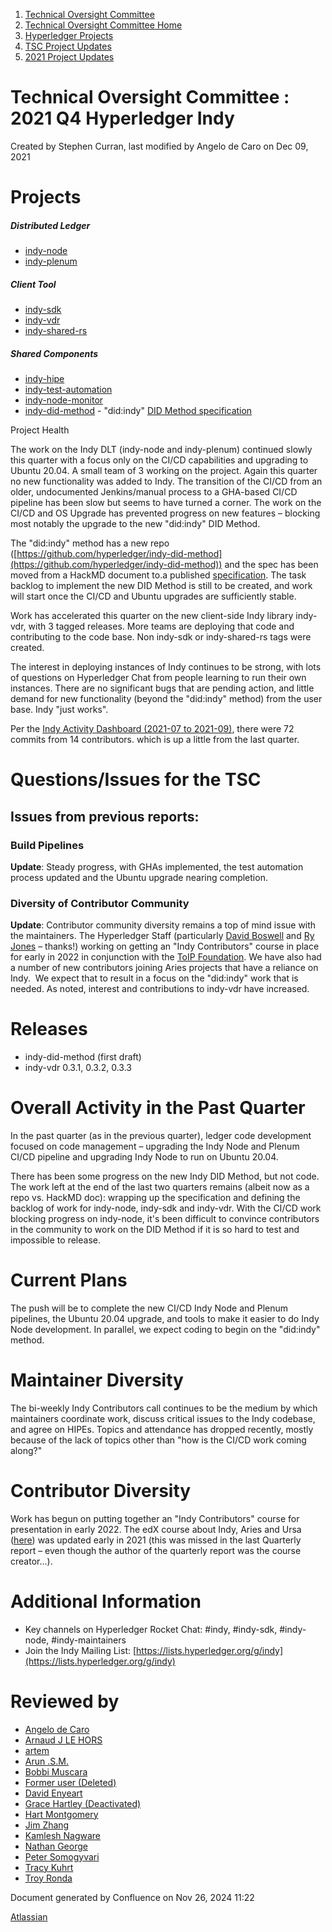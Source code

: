 1. [Technical Oversight Committee](index.html)
2. [Technical Oversight Committee Home](Technical-Oversight-Committee-Home_21430274.html)
3. [Hyperledger Projects](Hyperledger-Projects_21447704.html)
4. [TSC Project Updates](TSC-Project-Updates_21430854.html)
5. [2021 Project Updates](2021-Project-Updates_21452543.html)

# Technical Oversight Committee : 2021 Q4 Hyperledger Indy

Created by Stephen Curran, last modified by Angelo de Caro on Dec 09, 2021

# Projects

##### **Distributed Ledger**

- [indy-node](https://github.com/hyperledger/indy-node)
- [indy-plenum](https://github.com/hyperledger/indy-plenum)

##### **Client Tool**

- [indy-sdk](https://github.com/hyperledger/indy-sdk)
- [indy-vdr](https://github.com/hyperledger/indy-vdr)
- [indy-shared-rs](https://github.com/hyperledger/indy-shared-rs)

##### **Shared Components**

- [indy-hipe](https://github.com/hyperledger/indy-hipe)
- [indy-test-automation](https://github.com/hyperledger/indy-test-automation)
- [indy-node-monitor](https://github.com/hyperledger/indy-node-monitor)
- [indy-did-method](https://github.com/hyperledger/indy-did-method) - "did:indy" [DID Method specification](https://hyperledger.github.io/indy-did-method/)

Project Health

The work on the Indy DLT (indy-node and indy-plenum) continued slowly this quarter with a focus only on the CI/CD capabilities and upgrading to Ubuntu 20.04. A small team of 3 working on the project. Again this quarter no new functionality was added to Indy. The transition of the CI/CD from an older, undocumented Jenkins/manual process to a GHA-based CI/CD pipeline has been slow but seems to have turned a corner. The work on the CI/CD and OS Upgrade has prevented progress on new features – blocking most notably the upgrade to the new "did:indy" DID Method.

The "did:indy" method has a new repo ([https://github.com/hyperledger/indy-did-method](https://github.com/hyperledger/indy-did-method)) and the spec has been moved from a HackMD document to.a published [specification](https://hyperledger.github.io/indy-did-method/). The task backlog to implement the new DID Method is still to be created, and work will start once the CI/CD and Ubuntu upgrades are sufficiently stable.

Work has accelerated this quarter on the new client-side Indy library indy-vdr, with 3 tagged releases. More teams are deploying that code and contributing to the code base. Non indy-sdk or indy-shared-rs tags were created.

The interest in deploying instances of Indy continues to be strong, with lots of questions on Hyperledger Chat from people learning to run their own instances. There are no significant bugs that are pending action, and little demand for new functionality (beyond the "did:indy" method) from the user base. Indy "just works". 

Per the [Indy Activity Dashboard (2021-07 to 2021-09)](https://insights.lfx.linuxfoundation.org/projects/hyperledger%2Findy/dashboard;subTab=technical?time=%7B%22from%22%3A%222021-07-01T07%3A00%3A00.000Z%22%2C%22type%22%3A%22absolute%22%2C%22to%22%3A%222021-09-30T07%3A00%3A00.000Z%22%7D), there were 72 commits from 14 contributors. which is up a little from the last quarter.

# Questions/Issues for the TSC

## Issues from previous reports:

### Build Pipelines

**Update**: Steady progress, with GHAs implemented, the test automation process updated and the Ubuntu upgrade nearing completion.

### **Diversity of Contributor Community**

**Update**: Contributor community diversity remains a top of mind issue with the maintainers. The Hyperledger Staff (particularly [David Boswell](https://lf-hyperledger.atlassian.net/wiki/people/70121:0a14f738-3039-421f-a6a9-a83d19f23227?ref=confluence) and [Ry Jones](https://lf-hyperledger.atlassian.net/wiki/people/557058:078cecfc-fb17-4d9a-8759-b5b74efa6850?ref=confluence) – thanks!) working on getting an "Indy Contributors" course in place for early in 2022 in conjunction with the [ToIP Foundation](https://trustoverip.org). We have also had a number of new contributors joining Aries projects that have a reliance on Indy.  We expect that to result in a focus on the "did:indy" work that is needed. As noted, interest and contributions to indy-vdr have increased.

# Releases

- indy-did-method (first draft)
- indy-vdr 0.3.1, 0.3.2, 0.3.3

# Overall Activity in the Past Quarter

In the past quarter (as in the previous quarter), ledger code development focused on code management – upgrading the Indy Node and Plenum CI/CD pipeline and upgrading Indy Node to run on Ubuntu 20.04.  

There has been some progress on the new Indy DID Method, but not code. The work left at the end of the last two quarters remains (albeit now as a repo vs. HackMD doc): wrapping up the specification and defining the backlog of work for indy-node, indy-sdk and indy-vdr. With the CI/CD work blocking progress on indy-node, it's been difficult to convince contributors in the community to work on the DID Method if it is so hard to test and impossible to release.

# Current Plans

The push will be to complete the new CI/CD Indy Node and Plenum pipelines, the Ubuntu 20.04 upgrade, and tools to make it easier to do Indy Node development. In parallel, we expect coding to begin on the "did:indy" method.

# Maintainer Diversity

The bi-weekly Indy Contributors call continues to be the medium by which maintainers coordinate work, discuss critical issues to the Indy codebase, and agree on HIPEs. Topics and attendance has dropped recently, mostly because of the lack of topics other than "how is the CI/CD work coming along?"

# Contributor Diversity

Work has begun on putting together an "Indy Contributors" course for presentation in early 2022. The edX course about Indy, Aries and Ursa ([here](https://www.edx.org/course/identity-in-hyperledger-aries-indy-and-ursa)) was updated early in 2021 (this was missed in the last Quarterly report – even though the author of the quarterly report was the course creator...).

# Additional Information

- Key channels on Hyperledger Rocket Chat: #indy, #indy-sdk, #indy-node, #indy-maintainers
- Join the Indy Mailing List: [https://lists.hyperledger.org/g/indy](https://lists.hyperledger.org/g/indy)

# Reviewed by

- [Angelo de Caro](https://lf-hyperledger.atlassian.net/wiki/people/70121:d6b0f0e4-825f-4f16-88e1-4d14e95f2f10?ref=confluence)
- [Arnaud J LE HORS](https://lf-hyperledger.atlassian.net/wiki/people/70121:0e75e3b8-500a-4067-9f7e-ed46e91bcb9d?ref=confluence)
- [artem](https://lf-hyperledger.atlassian.net/wiki/people/557058:5196a62e-7a77-4c97-8180-ae5a5992fb63?ref=confluence)
- [Arun .S.M.](https://lf-hyperledger.atlassian.net/wiki/people/621a0e5097d313006ba7386a?ref=confluence)
- [Bobbi Muscara](https://lf-hyperledger.atlassian.net/wiki/people/5c4cb1b7d8bbb7445c0a457e?ref=confluence)
- [Former user (Deleted)](https://lf-hyperledger.atlassian.net/wiki/people/712020:4f2bf4bc-35ef-43ea-bb8c-33564383f8ed?ref=confluence)
- [David Enyeart](https://lf-hyperledger.atlassian.net/wiki/people/712020:30d7e775-8a5d-4896-8950-8da2af027639?ref=confluence)
- [Grace Hartley (Deactivated)](https://lf-hyperledger.atlassian.net/wiki/people/5c3e0cd1ff324728a1db2448?ref=confluence)
- [Hart Montgomery](https://lf-hyperledger.atlassian.net/wiki/people/712020:86f447c0-86dc-43b3-ac03-6a31923bbb84?ref=confluence)
- [Jim Zhang](https://lf-hyperledger.atlassian.net/wiki/people/712020:e39af0bd-79c1-49e2-887c-a74cef87f822?ref=confluence)
- [Kamlesh Nagware](https://lf-hyperledger.atlassian.net/wiki/people/5d258d2afd3b8b0c278eb1aa?ref=confluence)
- [Nathan George](https://lf-hyperledger.atlassian.net/wiki/people/712020:3e7556ab-cdb8-47f5-8b68-12a3378021fd?ref=confluence)
- [Peter Somogyvari](https://lf-hyperledger.atlassian.net/wiki/people/557058:cae262a4-be99-4f5e-a36e-bf20a5c795f2?ref=confluence)
- [Tracy Kuhrt](https://lf-hyperledger.atlassian.net/wiki/people/712020:eb6ae9c3-aa8e-40ba-9dab-a6969b1ac52e?ref=confluence)
- [Troy Ronda](https://lf-hyperledger.atlassian.net/wiki/people/557058:c854f35a-2b58-4be3-9003-ca2a67495580?ref=confluence)

Document generated by Confluence on Nov 26, 2024 11:22

[Atlassian](http://www.atlassian.com/)

